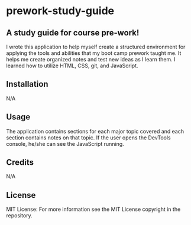 # prework-study-guide

## A study guide for course pre-work!

I wrote this application to help myself create a structured environment for applying the tools and abilities that my boot camp prework taught me. It helps me create organized notes and test new ideas as I learn them. I learned how to utilize HTML, CSS, git, and JavaScript.

## Installation

N/A

## Usage

The application contains sections for each major topic covered and each section contains notes on that topic. If the user opens the DevTools console, he/she can see the JavaScript running. 

## Credits

N/A

## License

MIT License: For more information see the MIT License copyright in the repository. 
